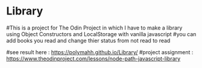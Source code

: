 # Library

#This is a project for The Odin Project in which I have to make a library using Object Constructors and LocalStorage with vanilla javascript 
#you can add books you read and change thier status from not read to read

#see result here : https://polymahh.github.io/Library/
#project assignment : https://www.theodinproject.com/lessons/node-path-javascript-library
